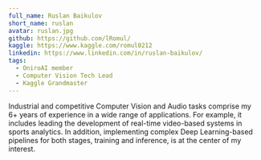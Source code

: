 ```yaml
---
full_name: Ruslan Baikulov
short_name: ruslan
avatar: ruslan.jpg
github: https://github.com/lRomul/
kaggle: https://www.kaggle.com/romul0212
linkedin: https://www.linkedin.com/in/ruslan-baikulov/
tags:
  - OniroAI member
  - Computer Vision Tech Lead
  - Kaggle Grandmaster
---
```


Industrial and competitive Computer Vision and Audio tasks comprise my 6+ years of experience in a wide range of applications. For example, it includes leading the development of real-time video-based systems in sports analytics. In addition, implementing complex Deep Learning-based pipelines for both stages, training and inference, is at the center of my interest.